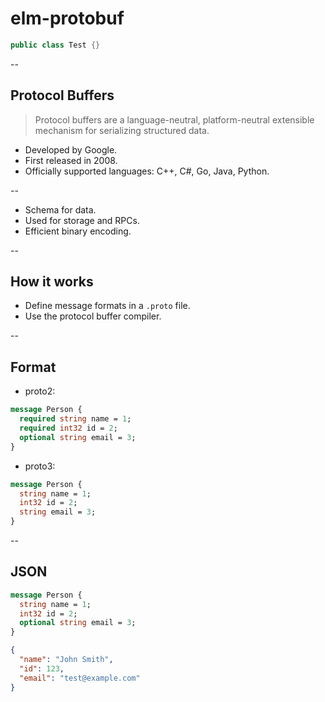 # elm-protobuf

```java
public class Test {}
```

--

## Protocol Buffers

> Protocol buffers are a language-neutral, platform-neutral extensible mechanism
> for serializing structured data.

-   Developed by Google.
-   First released in 2008.
-   Officially supported languages: C++, C#, Go, Java, Python.

--

-   Schema for data.
-   Used for storage and RPCs.
-   Efficient binary encoding.

--

## How it works

-   Define message formats in a `.proto` file.
-   Use the protocol buffer compiler.

--

## Format

-   proto2:

```protobuf
message Person {
  required string name = 1;
  required int32 id = 2;
  optional string email = 3;
}
```

-   proto3:

```protobuf
message Person {
  string name = 1;
  int32 id = 2;
  string email = 3;
}
```

--

## JSON

```protobuf
message Person {
  string name = 1;
  int32 id = 2;
  optional string email = 3;
}
```

```json
{
  "name": "John Smith",
  "id": 123,
  "email": "test@example.com"
}
```
